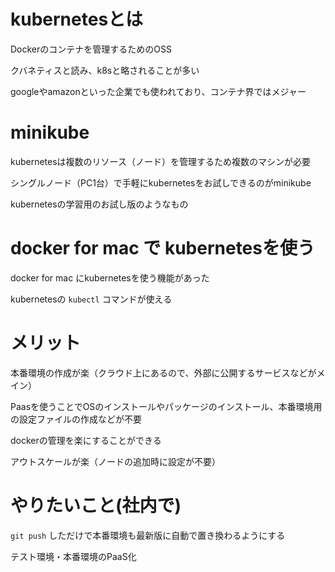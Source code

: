 # kubernetesとは

Dockerのコンテナを管理するためのOSS

クバネティスと読み、k8sと略されることが多い

googleやamazonといった企業でも使われており、コンテナ界ではメジャー

# minikube

kubernetesは複数のリソース（ノード）を管理するため複数のマシンが必要

シングルノード（PC1台）で手軽にkubernetesをお試しできるのがminikube

kubernetesの学習用のお試し版のようなもの

# docker for mac で kubernetesを使う

docker for mac にkubernetesを使う機能があった

kubernetesの `kubectl` コマンドが使える

# メリット

本番環境の作成が楽（クラウド上にあるので、外部に公開するサービスなどがメイン）

Paasを使うことでOSのインストールやパッケージのインストール、本番環境用の設定ファイルの作成などが不要

dockerの管理を楽にすることができる

アウトスケールが楽（ノードの追加時に設定が不要）

# やりたいこと(社内で)

`git push` しただけで本番環境も最新版に自動で置き換わるようにする

テスト環境・本番環境のPaaS化
